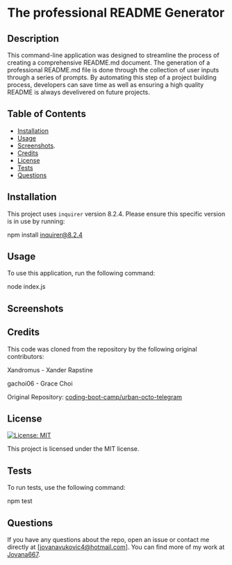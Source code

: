 # The professional README Generator

## Description

This command-line application was designed to streamline the process of creating a comprehensive README.md document. The generation of a professional README.md file is done through the collection of user inputs through a series of prompts. By automating this step of a project building process, developers can save time as well as ensuring a high quality README is always develivered on future projects.

## Table of Contents

- [Installation](#installation)
- [Usage](#usage)
- [Screenshots](#screenshots).
- [Credits](#credits)
- [License](#license)
- [Tests](#tests)
- [Questions](#questions)

## Installation

This project uses `inquirer` version 8.2.4. Please ensure this specific version is in use by running:

npm install inquirer@8.2.4

## Usage

To use this application, run the following command:

node index.js

## Screenshots



## Credits

This code was cloned from the repository by the following original contributors:

Xandromus - Xander Rapstine

gachoi06 - Grace Choi

Original Repository: 
[coding-boot-camp/urban-octo-telegram](https://github.com/coding-boot-camp/potential-enigma)


## License

[![License: MIT](https://img.shields.io/badge/License-MIT-yellow.svg)](https://opensource.org/licenses/MIT)

This project is licensed under the MIT license.


## Tests

To run tests, use the following command:

npm test

## Questions

If you have any questions about the repo, open an issue or contact me directly at [jovanavukovic4@hotmail.com]. You can find more of my work at [Jovana667]([https://github.com/your-username](https://github.com/Jovana667)).
